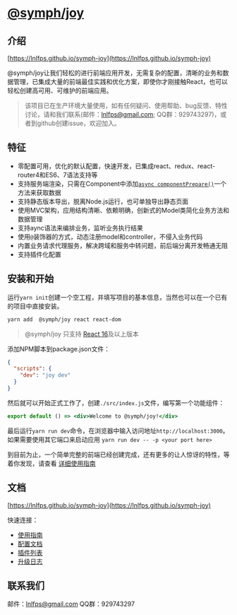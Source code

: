 
# [@symph/joy](https://lnlfps.github.io/symph-joy)

## 介绍

[https://lnlfps.github.io/symph-joy](https://lnlfps.github.io/symph-joy)

@symph/joy让我们轻松的进行前端应用开发，无需复杂的配置，清晰的业务和数据管理，已集成大量的前端最佳实践和优化方案，即使你才刚接触React，也可以轻松创建高可用、可维护的前端应用。

> 该项目已在生产环境大量使用，如有任何疑问、使用帮助、bug反馈、特性讨论，请和我们联系(邮件：lnlfps@gmail.com; QQ群：929743297)，或者到github创建issue，欢迎加入。

## 特征

- 零配置可用，优化的默认配置，快速开发，已集成react、redux、react-router4和ES6、7语法支持等
- 支持服务端渲染，只需在Component中添加[`async componentPrepare()`](https://lnlfps.github.io/symph-joy/#/getting-started?id=controller)一个方法来获取数据
- 支持静态版本导出，脱离Node.js运行，也可单独导出静态页面
- 使用MVC架构，应用结构清晰、依赖明确，创新式的Model类简化业务方法和数据管理
- 支持aync语法来编排业务，监听业务执行结果
- 使用`@`装饰器的方式，动态注册model和controller，不侵入业务代码
- 内置业务请求代理服务，解决跨域和服务中转问题，前后端分离开发畅通无阻
- 支持插件化配置

## 安装和开始

运行`yarn init`创建一个空工程，并填写项目的基本信息，当然也可以在一个已有的项目中直接安装。

```bash
yarn add  @symph/joy react react-dom
```

> @symph/joy 只支持 [React 16](https://reactjs.org/blog/2017/09/26/react-v16.0.html)及以上版本

添加NPM脚本到package.json文件：

```json
{
  "scripts": {
    "dev": "joy dev"
  }
}
```

然后就可以开始正式工作了，创建`./src/index.js`文件，编写第一个功能组件：

```jsx
export default () => <div>Welcome to @symph/joy!</div>
```

最后运行`yarn run dev`命令，在浏览器中输入访问地址`http://localhost:3000`。如果需要使用其它端口来启动应用 `yarn run dev -- -p <your port here>`

到目前为止，一个简单完整的前端已经创建完成，还有更多的让人惊讶的特性，等着你发现，请查看 [详细使用指南](https://lnlfps.github.io/symph-joy/#/getting-started)

## 文档

[https://lnlfps.github.io/symph-joy](https://lnlfps.github.io/symph-joy)

快速连接：

- [使用指南](https://lnlfps.github.io/symph-joy/#/getting-started)
- [配置文档](https://lnlfps.github.io/symph-joy/#/configurations)
- [插件列表](https://lnlfps.github.io/symph-joy/#/plugins)
- [升级日志](https://lnlfps.github.io/symph-joy/#/change-log)

## 联系我们

邮件：lnlfps@gmail.com
QQ群：929743297
